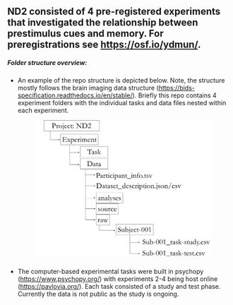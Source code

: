 ## ND2 consisted of 4 pre-registered experiments that investigated the relationship between prestimulus cues and memory. For preregistrations see https://osf.io/ydmun/.
 ##### Folder structure overview:
* An example of the repo structure is depicted below. Note, the structure mostly follows the brain imaging data structure (https://bids-specification.readthedocs.io/en/stable/). Briefly this repo contains 4 experiment folders with the individual tasks and data files nested within each experiment.  <p align="center"> <img src="https://github.com/nickwyeh/ND2/blob/main/figures/data_structure.png" width="400">  </p>
 ##### 
* The computer-based experimental tasks were built in psychopy (https://www.psychopy.org/) with experiments 2-4 being host online (https://pavlovia.org/). Each task consisted of a study and test phase. Currently the data is not public as the study is ongoing.
